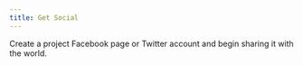 ```yaml
---
title: Get Social
---
```

Create a project Facebook page or Twitter account and begin sharing it with the world. 
